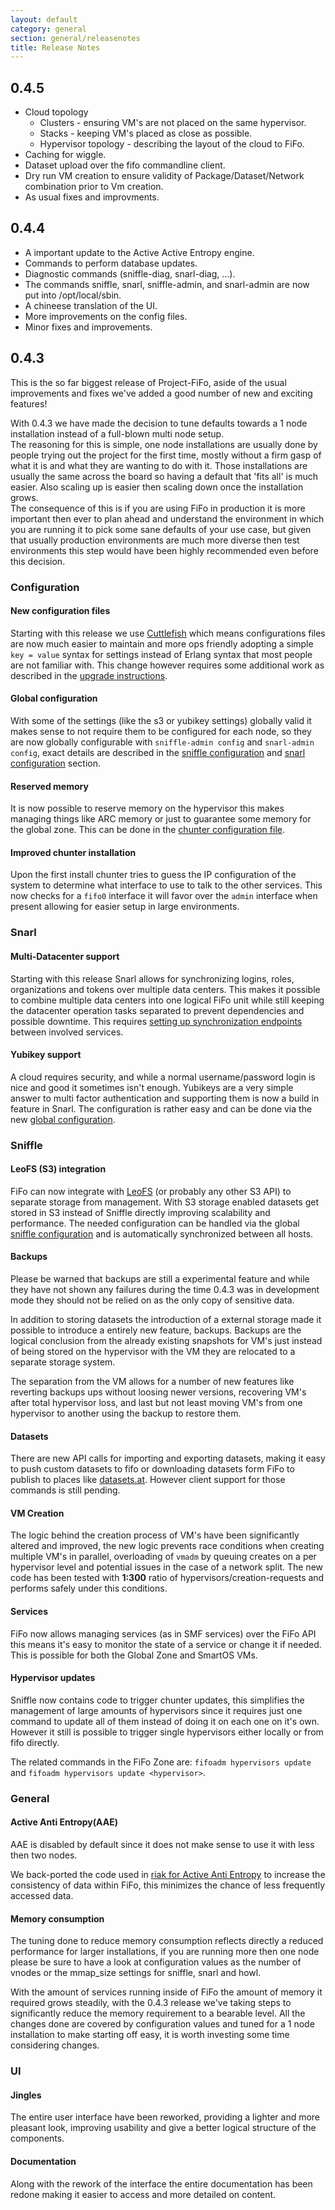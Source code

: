```yaml
---
layout: default
category: general
section: general/releasenotes
title: Release Notes
---
```


## 0.4.5<a id="0.4.5"></a>
* Cloud topology
  * Clusters - ensuring VM's are not placed on the same hypervisor.
  * Stacks - keeping VM's placed as close as possible.
  * Hypervisor topology - describing the layout of the cloud to FiFo.
* Caching for wiggle.
* Dataset upload over the fifo commandline client.
* Dry run VM creation to ensure validity of Package/Dataset/Network combination prior to Vm creation.
* As usual fixes and improvments.

## 0.4.4<a id="0.4.4"></a>

* A important update to the Active Active Entropy engine.
* Commands to perform database updates.
* Diagnostic commands (sniffle-diag, snarl-diag, ...).
* The commands sniffle, snarl, sniffle-admin, and snarl-admin are now put into /opt/local/sbin.
* A chineese translation of the UI.
* More improvements on the config files.
* Minor fixes and improvements.

## 0.4.3<a id="0.4.3"></a>

This is the so far biggest release of Project-FiFo, aside of the usual improvements and fixes we've added a good number of new and exciting features!

<p class="bs-callout bs-callout-warning">
With 0.4.3 we have made the decision to tune defaults towards a 1 node installation instead of a full-blown multi node setup.<br/>
The reasoning for this is simple, one node installations are usually done by people trying out the project for the first time, mostly without a firm gasp of what it is and what they are wanting to do with it. Those installations are usually the same across the board so having a default that 'fits all' is much easier. Also scaling up is easier then scaling down once the installation grows.<br/>
The consequence of this is if you are using FiFo in production it is more important then ever to plan ahead and understand the environment in which you are running it to pick some sane defaults of your use case, but given that usually production environments are much more diverse then test environments this step would have been highly recommended even before this decision.
</p>

### Configuration

#### New configuration files

Starting with this release we use [Cuttlefish](https://github.com/basho/cuttlefish) which means configurations files are now much easier to maintain and more ops friendly adopting a simple `key = value` syntax for settings instead of Erlang syntax that most people are not familiar with. This change however requires some additional work as described in the [upgrade instructions](/general/upgrade.html#0.4.3).

#### Global configuration

With some of the settings (like the s3 or yubikey settings) globally valid it makes sense to not require them to be configured for each node, so they are now globally configurable with `sniffle-admin config` and `snarl-admin config`, exact details are described in the [sniffle configuration](/sniffle/configuration.html#global) and [snarl configuration](/snarl/configuration.html#global) section.

#### Reserved memory

It is now possible to reserve memory on the hypervisor this makes managing things like ARC memory or just to guarantee some memory for the global zone. This can be done in the [chunter configuration file](/chunter/configuration.html#file).

#### Improved chunter installation

Upon the first install chunter tries to guess the IP configuration of the system to determine what interface to use to talk to the other services. This now checks for a `fifo0` interface it will favor over the `admin` interface when present allowing for easier setup in large environments.

### Snarl

#### Multi-Datacenter support

Starting with this release Snarl allows for synchronizing logins, roles, organizations and tokens over multiple data centers. This makes it possible to combine multiple data centers into one logical FiFo unit while still keeping the datacenter operation tasks separated to prevent dependencies and possible downtime. This requires [setting up synchronization endpoints](/snarl/configuration.html#multidc) between involved services.

#### Yubikey support

A cloud requires security, and while a normal username/password login is nice and good it sometimes isn't enough. Yubikeys are a very simple answer to multi factor authentication and supporting them is now a build in feature in Snarl. The configuration is rather easy and can be done via the new [global configuration](/snarl/configuration.html#yubikey).

### Sniffle

#### LeoFS (S3) integration

FiFo can now integrate with [LeoFS](http://leofs.org) (or probably any other S3 API) to separate storage from management. With S3 storage enabled datasets get stored in S3 instead of Sniffle directly improving scalability and performance. The needed configuration can be handled via the global [sniffle configuration](/sniffle/configuration.html#global) and is automatically synchronized between all hosts.

#### Backups

<p class="bs-callout bs-callout-danger">
Please be warned that backups are still a experimental feature and while they have not shown any failures during the time 0.4.3 was in development mode they should not be relied on as the only copy of sensitive data.
</p>

In addition to storing datasets the introduction of a external storage made it possible to introduce a entirely new feature, backups. Backups are the logical conclusion from the already existing snapshots for VM's just instead of being stored on the hypervisor with the VM they are relocated to a separate storage system.

The separation from the VM allows for a number of new features like reverting backups ups without loosing newer versions, recovering VM's after total hypervisor loss, and last but not least moving VM's from one hypervisor to another using the backup to restore them.

#### Datasets

There are new API calls for importing and exporting datasets, making it easy to push custom datasets to fifo or downloading datasets form FiFo to publish to places like [datasets.at](http://datasets.at). However client support for those commands is still pending.

#### VM Creation

The logic behind the creation process of VM's have been significantly altered and improved, the new logic prevents race conditions when creating multiple VM's in parallel, overloading of `vmadm` by queuing creates on a per hypervisor level and potential issues in the case of a network split. The new code has been tested with **1:300** ratio of hypervisors/creation-requests and performs safely under this conditions.


#### Services

FiFo now allows managing services (as in SMF services) over the FiFo API this means it's easy to monitor the state of a service or change it if needed. This is possible for both the Global Zone and SmartOS VMs.

#### Hypervisor updates

Sniffle now contains code to trigger chunter updates, this simplifies the management of large amounts of hypervisors since it requires just one command to update all of them instead of doing it on each one on it's own. However it still is possible to trigger single hypervisors either locally or from fifo directly.

The related commands in the FiFo Zone are: `fifoadm hypervisors update` and `fifoadm hypervisors update <hypervisor>`.

### General

#### Active Anti Entropy(AAE)

<p class="bs-callout bs-callout-warning">
AAE is disabled by default since it does not make sense to use it with less then two nodes.
</p>

We back-ported the code used in [riak for Active Anti Entropy](https://basho.com/tag/active-anti-entropy/)  to increase the consistency of data within FiFo, this minimizes the chance of less frequently accessed data.

#### Memory consumption

<p class="bs-callout bs-callout-warning">
The tuning done to reduce memory consumption reflects directly a reduced performance for larger installations, if you are running more then one node please be sure to have a look at configuration values as the number of vnodes or the mmap_size settings for sniffle, snarl and howl.
</p>

With the amount of services running inside of FiFo the amount of memory it required grows steadily, with the 0.4.3 release we've taking steps to significantly reduce the memory requirement to a bearable level. All the changes done are covered by configuration values and tuned for a 1 node installation to make starting off easy, it is worth investing some time considering changes.

### UI

#### Jingles

The entire user interface have been reworked, providing a lighter and more pleasant look, improving usability and give a better logical structure of the components.

#### Documentation

Along with the rework of the interface the entire documentation has been redone making it easier to access and more detailed on content.
